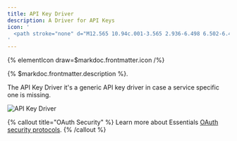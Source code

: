 ```yaml
---
title: API Key Driver
description: A Driver for API Keys
icon: '
  <path stroke="none" d="M12.565 10.94c.001-3.565 2.936-6.498 6.502-6.498s6.501 2.935 6.501 6.501c0 3.567-2.935 6.502-6.501 6.502a6.503 6.503 0 0 1-2.063-.336 1.22 1.22 0 0 0-1.248.293l-1.663 1.666h-1.934c-.669 0-1.22.55-1.22 1.219v1.934l-.097.098H8.908c-.669 0-1.219.55-1.219 1.219v1.934l-.098.097H4.845a.408.408 0 0 1-.407-.406v-2.747l8.166-8.164c.326-.326.44-.811.294-1.249a6.494 6.494 0 0 1-.333-2.062Zm6.502-8.939h-.002c-4.904 0-8.94 4.036-8.94 8.94 0 .705.084 1.408.25 2.093l-8.017 8.017a1.22 1.22 0 0 0-.358.861v3.251a2.845 2.845 0 0 0 2.845 2.844h3.25c.323 0 .634-.129.862-.357l.812-.813a1.22 1.22 0 0 0 .358-.861v-1.22h1.22c.322 0 .632-.128.86-.357l.813-.813a1.22 1.22 0 0 0 .358-.861v-1.22h1.219c.323 0 .633-.128.861-.357l1.515-1.515a8.938 8.938 0 0 0 2.087.247c4.904 0 8.94-4.035 8.94-8.94 0-4.901-4.032-8.935-8.933-8.939Zm.812 9.753c.892 0 1.626-.734 1.626-1.626 0-.892-.734-1.625-1.626-1.625-.891 0-1.625.733-1.625 1.625s.734 1.626 1.625 1.626Z"/>
'
---
```


{% elementIcon draw=$markdoc.frontmatter.icon /%}

{% $markdoc.frontmatter.description %}.

The API Key Driver it's a generic API key driver in case a service specific one is missing.

![API Key Driver](/assets/ytp/auths/driver-api-key.webp)

{% callout title="OAuth Security" %}
Learn more about Essentials [OAuth security protocols](/essentials-for-yootheme-pro/oauth-keys-secrets#security).
{% /callout %}

